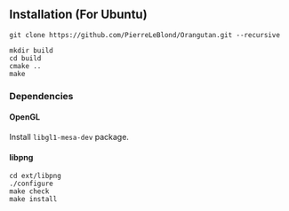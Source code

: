 ## Installation (For Ubuntu)

`git clone https://github.com/PierreLeBlond/Orangutan.git --recursive`

```
mkdir build
cd build
cmake ..
make
```

### Dependencies

#### OpenGL

Install `libgl1-mesa-dev` package.

#### libpng

```
cd ext/libpng
./configure
make check
make install
```

